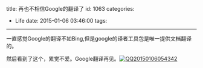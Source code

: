 title: 再也不相信Google的翻译了
id: 1063
categories:
  - Life
date: 2015-01-06 03:46:00
tags:
---

一直感觉Google的翻译不如Bing,但是google的译者工具包是唯一提供文档翻译的。

然后看到了这个，累觉不爱。Google翻译再见。[![QQ20150106054342](http://7xnueu.com1.z0.glb.clouddn.com/2015/01/QQ20150106054342.png)](http://7xnueu.com1.z0.glb.clouddn.com/2015/01/QQ20150106054342.png)